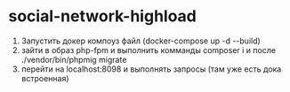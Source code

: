 # social-network-highload

1. Запустить докер компоуз файл (docker-compose up -d --build)
2. зайти в образ php-fpm и выполнить комманды composer i и после ./vendor/bin/phpmig migrate
3. перейти на localhost:8098 и выполнять запросы (там уже есть дока встроенная)
